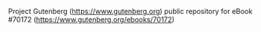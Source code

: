 Project Gutenberg (https://www.gutenberg.org) public repository for
eBook #70172 (https://www.gutenberg.org/ebooks/70172)
